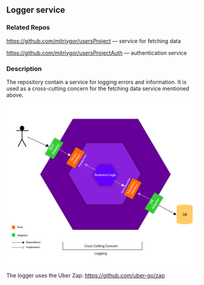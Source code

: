 ## Logger service

### Related Repos

https://github.com/mitriygor/usersProject — service for fetching data

https://github.com/mitriygor/usersProjectAuth — authentication service

### Description

The repository contain a service for logging errors and information. It is used as a cross-cutting concern for the fetching data service mentioned above.

![alt text](images/hex.png)


The logger uses the Uber Zap: https://github.com/uber-go/zap